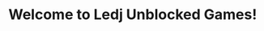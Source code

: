 <!DOCTYPE html>
<html>
<head>
  <title>Ledj Unblocked Games</title>
</head>
<body>
  <h1>Welcome to Ledj Unblocked Games!</h1>
  <!-- Add your game content here -->
</body>
</html>
